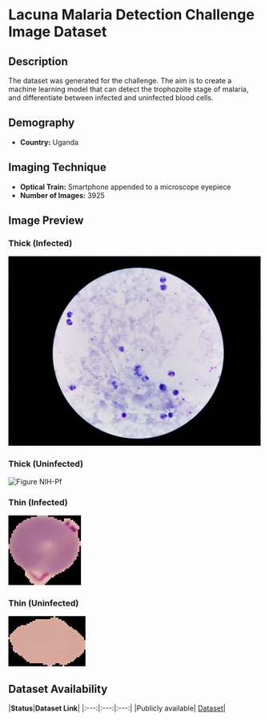 # **Lacuna Malaria Detection Challenge Image Dataset**  

## **Description**
The dataset was generated for the challenge. The aim is to create a machine learning model that can detect the trophozoite stage of malaria, 
and differentiate between infected and uninfected blood cells.


## **Demography**
+ **Country:** Uganda

## **Imaging Technique**
+ **Optical Train:** Smartphone appended to a microscope eyepiece
+ **Number of Images:** 3925



## **Image Preview**
### **Thick (Infected)**
![Figure NIH-Pf](https://github.com/ItunuIsewon/Malaria-Blood-Smear-Images/blob/main/Images/NIH-%20ThickPf.jpg)

### **Thick (Uninfected)**
![Figure NIH-Pf](https://github.com/ItunuIsewon/Malaria-Blood-Smear-Images/blob/main/Images/NIH%20uninfected.png)

### **Thin (Infected)**
![Figure NIH-Thinpf](https://github.com/ItunuIsewon/Malaria-Blood-Smear-Images/blob/main/Images/Thin%20Blood%20Smears/NIH_Infected%20Pf.png)

### **Thin (Uninfected)**
![Figure NIH-Thinpf](https://github.com/ItunuIsewon/Malaria-Blood-Smear-Images/blob/main/Images/Thin%20Blood%20Smears/NIH_Uninfected%20pf.png)


## **Dataset Availability**

|**Status**|**Dataset Link**|
|:---:|:---:|:---:|
|Publicly available| [Dataset](https://drive.google.com/file/d/16T40TdpaB8VXohm50SySREwrzbuPcJBC/view?usp=sharing
)|
